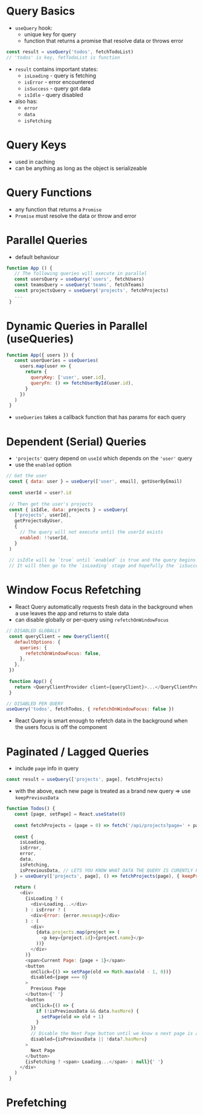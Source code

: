 # Query Basics

- `useQuery` hook:
    - unique key for query
    - function that returns a promise that resolve data or throws error

```JavaScript
const result = useQuery('todos', fetchTodoList)
// 'todos' is key, fetTodoList is function
```

- `result` contains important states:
    - `isLoading` - query is fetching
    - `isError` - error encountered
    - `isSuccess` - query got data
    - `isIdle` - query disabled
- also has:
    - `error`
    - `data`
    - `isFetching`

# Query Keys

- used in caching
- can be anything as long as the object is serializeable

# Query Functions

- any function that returns a `Promise`
- `Promise` must resolve the data or throw and error

# Parallel Queries

- default behaviour

```JavaScript
function App () {
   // The following queries will execute in parallel
   const usersQuery = useQuery('users', fetchUsers)
   const teamsQuery = useQuery('teams', fetchTeams)
   const projectsQuery = useQuery('projects', fetchProjects)
   ...
 }
```

# Dynamic Queries in Parallel (useQueries)

```JavaScript
function App({ users }) {
   const userQueries = useQueries(
     users.map(user => {
       return {
         queryKey: ['user', user.id],
         queryFn: () => fetchUserById(user.id),
       }
     })
   )
 }
```

- `useQueries` takes a callback function that has params for each query

# Dependent (Serial) Queries

- `'projects'` query depend on `useId` which depends on the `'user'` query
- use the `enabled` option

```JavaScript
// Get the user
 const { data: user } = useQuery(['user', email], getUserByEmail)
 
 const userId = user?.id
 
 // Then get the user's projects
 const { isIdle, data: projects } = useQuery(
   ['projects', userId],
   getProjectsByUser,
   {
     // The query will not execute until the userId exists
     enabled: !!userId,
   }
 )
 
 // isIdle will be `true` until `enabled` is true and the query begins to fetch.
 // It will then go to the `isLoading` stage and hopefully the `isSuccess` stage
```

# Window Focus Refetching

- React Query automatically requests fresh data in the background when a use leaves the app and returns to stale data
- can disable globally or per-query using `refetchOnWindowFocus`

```JavaScript
// DISABLED GLOBALLY
 const queryClient = new QueryClient({
   defaultOptions: {
     queries: {
       refetchOnWindowFocus: false,
     },
   },
 })
 
 function App() {
   return <QueryClientProvider client={queryClient}>...</QueryClientProvider>
 }
```

```JavaScript
// DISABLED PER QUERY
useQuery('todos', fetchTodos, { refetchOnWindowFocus: false })
```

- React Query is smart enough to refetch data in the background when the users focus is off the component

# Paginated / Lagged Queries

- include `page` info in query

```JavaScript
const result = useQuery(['projects', page], fetchProjects)
```

- with the above, each new page is treated as a brand new query ⇒ use `keepPreviousData`

```JavaScript
function Todos() {
   const [page, setPage] = React.useState(0)
 
   const fetchProjects = (page = 0) => fetch('/api/projects?page=' + page).then((res) => res.json())
 
   const {
     isLoading,
     isError,
     error,
     data,
     isFetching,
     isPreviousData, // LETS YOU KNOW WHAT DATA THE QUERY IS CURENTLY PROVIDING
   } = useQuery(['projects', page], () => fetchProjects(page), { keepPreviousData : true })
 
   return (
     <div>
       {isLoading ? (
         <div>Loading...</div>
       ) : isError ? (
         <div>Error: {error.message}</div>
       ) : (
         <div>
           {data.projects.map(project => (
             <p key={project.id}>{project.name}</p>
           ))}
         </div>
       )}
       <span>Current Page: {page + 1}</span>
       <button
         onClick={() => setPage(old => Math.max(old - 1, 0))}
         disabled={page === 0}
       >
         Previous Page
       </button>{' '}
       <button
         onClick={() => {
           if (!isPreviousData && data.hasMore) {
             setPage(old => old + 1)
           }
         }}
         // Disable the Next Page button until we know a next page is available
         disabled={isPreviousData || !data?.hasMore}
       >
         Next Page
       </button>
       {isFetching ? <span> Loading...</span> : null}{' '}
     </div>
   )
 }
```

# Prefetching
